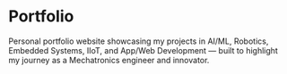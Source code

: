 # Portfolio
Personal portfolio website showcasing my projects in AI/ML, Robotics, Embedded Systems, IIoT, and App/Web Development — built to highlight my journey as a Mechatronics engineer and innovator.
